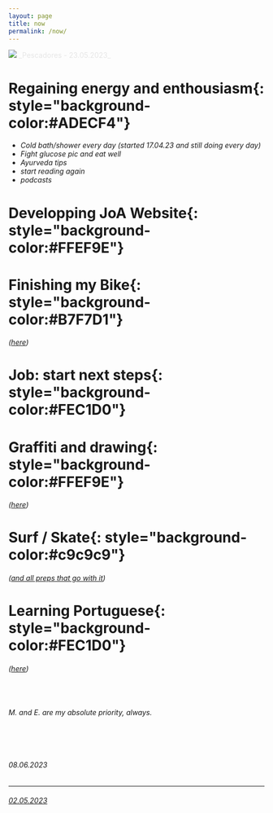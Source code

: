 ```yaml
---
layout: page
title: now
permalink: /now/
---
```



<picture>
    <source srcset="https://live.staticflickr.com/65535/52922738626_49f94c4ee7_h.jpg"
            media="(min-width: 800px)">
    <img src="https://live.staticflickr.com/65535/52922738626_49f94c4ee7_h.jpg"/>
</picture>
<a style='color:#e6e6e6;' class='post-meta'>_Pescadores - 23.05.2023_</a>

<!-- Style Memo
**yellow**{: style="background-color:#FFEF9E"} <br>
**pink**{: style="background-color:#FEC1D0"} <br>
**blue**{: style="background-color:#ADECF4"} <br>
**green**{: style="background-color:#B7F7D1"} <br>
**grey**{: style="background-color:#c9c9c9"} <br> -->


# **Regaining energy and enthousiasm**{: style="background-color:#ADECF4"} <br>
- _Cold bath/shower every day (started 17.04.23 and still doing every day)_ 
- _Fight glucose pic and eat well_
- _Ayurveda tips_
- _start reading again_
- _podcasts_

# **Developping JoA Website**{: style="background-color:#FFEF9E"}

# **Finishing my Bike**{: style="background-color:#B7F7D1"} 
###### _([here](/writing/2023/02/28/bike_project_0.html))_

# **Job: start next steps**{: style="background-color:#FEC1D0"}

# **Graffiti and drawing**{: style="background-color:#FFEF9E"} 
###### _([here](/category/tiffigra/memories))_ 

# **Surf / Skate**{: style="background-color:#c9c9c9"} 
###### _([and all preps that go with it](/category/surf/ressources))_ 

# **Learning Portuguese**{: style="background-color:#FEC1D0"} 
###### _([here](/peripherical-brain/2019/11/01/portugues.html))_ 
 

<br>

###### M. and E. are my absolute priority, always.

<br><br>

###### _08.06.2023_
---
###### _[02.05.2023](/category/now/02052023)_